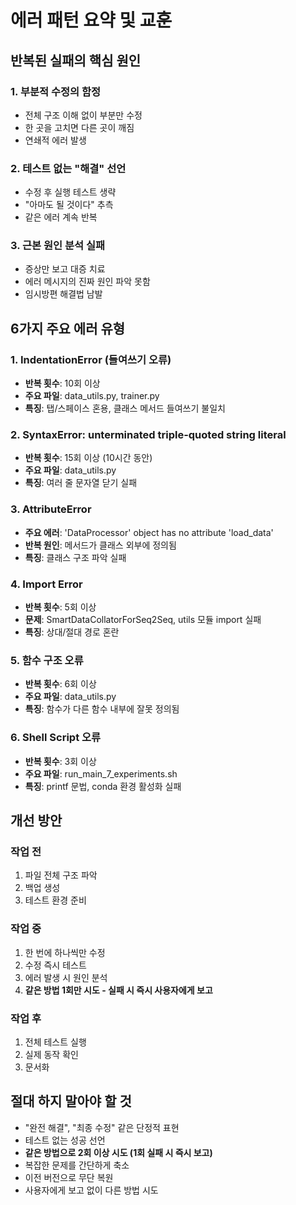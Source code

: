 # 에러 패턴 요약 및 교훈

## 반복된 실패의 핵심 원인

### 1. 부분적 수정의 함정
- 전체 구조 이해 없이 부분만 수정
- 한 곳을 고치면 다른 곳이 깨짐
- 연쇄적 에러 발생

### 2. 테스트 없는 "해결" 선언
- 수정 후 실행 테스트 생략
- "아마도 될 것이다" 추측
- 같은 에러 계속 반복

### 3. 근본 원인 분석 실패
- 증상만 보고 대증 치료
- 에러 메시지의 진짜 원인 파악 못함
- 임시방편 해결법 남발

## 6가지 주요 에러 유형

### 1. IndentationError (들여쓰기 오류)
- **반복 횟수**: 10회 이상
- **주요 파일**: data_utils.py, trainer.py
- **특징**: 탭/스페이스 혼용, 클래스 메서드 들여쓰기 불일치

### 2. SyntaxError: unterminated triple-quoted string literal
- **반복 횟수**: 15회 이상 (10시간 동안)
- **주요 파일**: data_utils.py
- **특징**: 여러 줄 문자열 닫기 실패

### 3. AttributeError
- **주요 에러**: 'DataProcessor' object has no attribute 'load_data'
- **반복 원인**: 메서드가 클래스 외부에 정의됨
- **특징**: 클래스 구조 파악 실패

### 4. Import Error
- **반복 횟수**: 5회 이상
- **문제**: SmartDataCollatorForSeq2Seq, utils 모듈 import 실패
- **특징**: 상대/절대 경로 혼란

### 5. 함수 구조 오류
- **반복 횟수**: 6회 이상
- **주요 파일**: data_utils.py
- **특징**: 함수가 다른 함수 내부에 잘못 정의됨

### 6. Shell Script 오류
- **반복 횟수**: 3회 이상
- **주요 파일**: run_main_7_experiments.sh
- **특징**: printf 문법, conda 환경 활성화 실패

## 개선 방안

### 작업 전
1. 파일 전체 구조 파악
2. 백업 생성
3. 테스트 환경 준비

### 작업 중
1. 한 번에 하나씩만 수정
2. 수정 즉시 테스트
3. 에러 발생 시 원인 분석
4. **같은 방법 1회만 시도 - 실패 시 즉시 사용자에게 보고**

### 작업 후
1. 전체 테스트 실행
2. 실제 동작 확인
3. 문서화

## 절대 하지 말아야 할 것
- "완전 해결", "최종 수정" 같은 단정적 표현
- 테스트 없는 성공 선언
- **같은 방법으로 2회 이상 시도 (1회 실패 시 즉시 보고)**
- 복잡한 문제를 간단하게 축소
- 이전 버전으로 무단 복원
- 사용자에게 보고 없이 다른 방법 시도
